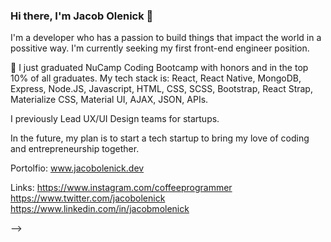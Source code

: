 ### Hi there, I'm Jacob Olenick 👋

I'm a developer who has a passion to build things that impact the world in a possitive way. I'm currently seeking my first front-end engineer position.

🔭  I just graduated NuCamp Coding Bootcamp with honors and in the top 10% of all graduates. My tech stack is: React, React Native, MongoDB, Express, Node.JS, Javascript, HTML, CSS, SCSS, Bootstrap, React Strap, Materialize CSS, Material UI, AJAX, JSON, APIs.

I previously Lead UX/UI Design teams for startups.

In the future, my plan is to start a tech startup to bring my love of coding and entrepreneurship together.

Portolfio: www.jacobolenick.dev

Links: https://www.instagram.com/coffeeprogrammer https://www.twitter.com/jacobolenick https://www.linkedin.com/in/jacobmolenick

-->
